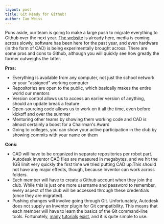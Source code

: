 ```yaml
---
layout: post
title: Git Ready for Github!
author: Ian Weiss
---
```

Puns aside, our team is going to make a large push to migrate everything to Github over the next year. [The website](/) is already here, media is coming across slowly, software has been here for the past year, and even hardware (in the form of CAD) is being experimentally brought across. There are some pros and cons to Github, although you will quickly see how greatly the former outweighs the latter.

<b>Pros:</b>

 - Everything is available from any computer, not just the school network or your "assigned" working computer
 - Repositories are open to the public, which basically makes the entire world our mentors
 - Version control allows us to access an earlier version of anything, should an update break a feature
 - Open-sourcing code allows us to work on it all the time, even before kickoff and over the summer
 - Mentoring other teams by showing them working code and CAD is almost certainly a boost for a Chairman's Award
 - Going to colleges, you can show your active participation in the club by showing commits with your name on them

<b>Cons:</b>

 - CAD will have to be organized in separate repositories per robot part. Autodesk Inventor CAD files are measured in megabytes, and we hit the 1GB limit very quickly the first time we tried putting CAD up.This should not have any major effects, though, because Inventor can work across folders.
 - Each member will have to create a Github account when they join the club. While this is just one more username and password to remember, every aspect of the club will be accessed through these credentials (once they are migrated).
 - Pushing changes will involve going through Git. Unfortunately, Autodesk does not supply an Inventor plugin for Git compatibility. This means that each member will have to learn the basics of the Git command-line tools. Fortunately, [many](https://try.github.io/levels/1/challenges/1) [tutorials](https://www.codeschool.com/courses/mastering-github?gclid=CIKnsPW678QCFUZqfgod1YwA2w) [exist](https://www.atlassian.com/git/tutorials/), and it is quite simple to use.
